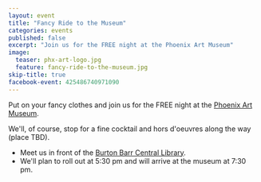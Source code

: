 ```yaml
---
layout: event
title: "Fancy Ride to the Museum"
categories: events
published: false
excerpt: "Join us for the FREE night at the Phoenix Art Museum"
image:
  teaser: phx-art-logo.jpg
  feature: fancy-ride-to-the-museum.jpg
skip-title: true
facebook-event: 425486740971090
---
```


Put on your fancy clothes and join us for the FREE night at the [Phoenix Art Museum](http://www.phxart.org/).

We'll, of course, stop for a fine cocktail and hors d'oeuvres along the way (place TBD).

* Meet us in front of the [Burton Barr Central Library](https://goo.gl/maps/dWkag71w1gP2).
* We'll plan to roll out at 5:30 pm and will arrive at the museum at 7:30 pm.
